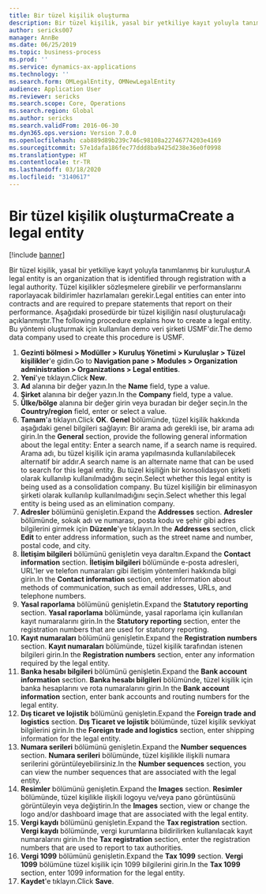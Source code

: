 ```yaml
---
title: Bir tüzel kişilik oluşturma
description: Bir tüzel kişilik, yasal bir yetkiliye kayıt yoluyla tanımlanmış bir kuruluştur.
author: sericks007
manager: AnnBe
ms.date: 06/25/2019
ms.topic: business-process
ms.prod: ''
ms.service: dynamics-ax-applications
ms.technology: ''
ms.search.form: OMLegalEntity, OMNewLegalEntity
audience: Application User
ms.reviewer: sericks
ms.search.scope: Core, Operations
ms.search.region: Global
ms.author: sericks
ms.search.validFrom: 2016-06-30
ms.dyn365.ops.version: Version 7.0.0
ms.openlocfilehash: cab889d89b239c746c98108a22746774203e4169
ms.sourcegitcommit: 57e1dafa186fec77ddd8ba9425d238e36e0f0998
ms.translationtype: HT
ms.contentlocale: tr-TR
ms.lasthandoff: 03/18/2020
ms.locfileid: "3140617"
---
```

# <a name="create-a-legal-entity"></a><span data-ttu-id="ecbcd-103">Bir tüzel kişilik oluşturma</span><span class="sxs-lookup"><span data-stu-id="ecbcd-103">Create a legal entity</span></span>

[!include [banner](../../includes/banner.md)]

<span data-ttu-id="ecbcd-104">Bir tüzel kişilik, yasal bir yetkiliye kayıt yoluyla tanımlanmış bir kuruluştur.</span><span class="sxs-lookup"><span data-stu-id="ecbcd-104">A legal entity is an organization that is identified through registration with a legal authority.</span></span> <span data-ttu-id="ecbcd-105">Tüzel kişilikler sözleşmelere girebilir ve performanslarını raporlayacak bildirimler hazırlamaları gerekir.</span><span class="sxs-lookup"><span data-stu-id="ecbcd-105">Legal entities can enter into contracts and are required to prepare statements that report on their performance.</span></span> <span data-ttu-id="ecbcd-106">Aşağıdaki prosedürde bir tüzel kişiliğin nasıl oluşturulacağı açıklanmıştır.</span><span class="sxs-lookup"><span data-stu-id="ecbcd-106">The following procedure explains how to create a legal entity.</span></span> <span data-ttu-id="ecbcd-107">Bu yöntemi oluşturmak için kullanılan demo veri şirketi USMF'dir.</span><span class="sxs-lookup"><span data-stu-id="ecbcd-107">The demo data company used to create this procedure is USMF.</span></span>

1. <span data-ttu-id="ecbcd-108">**Gezinti bölmesi > Modüller > Kuruluş Yönetimi > Kuruluşlar > Tüzel kişilikler**'e gidin.</span><span class="sxs-lookup"><span data-stu-id="ecbcd-108">Go to **Navigation pane > Modules > Organization administration > Organizations > Legal entities**.</span></span>
2. <span data-ttu-id="ecbcd-109">**Yeni**'ye tıklayın.</span><span class="sxs-lookup"><span data-stu-id="ecbcd-109">Click **New**.</span></span>
3. <span data-ttu-id="ecbcd-110">**Ad** alanına bir değer yazın.</span><span class="sxs-lookup"><span data-stu-id="ecbcd-110">In the **Name** field, type a value.</span></span>
4. <span data-ttu-id="ecbcd-111">**Şirket** alanına bir değer yazın.</span><span class="sxs-lookup"><span data-stu-id="ecbcd-111">In the **Company** field, type a value.</span></span>
5. <span data-ttu-id="ecbcd-112">**Ülke/bölge** alanına bir değer girin veya buradan bir değer seçin.</span><span class="sxs-lookup"><span data-stu-id="ecbcd-112">In the **Country/region** field, enter or select a value.</span></span>
6. <span data-ttu-id="ecbcd-113">**Tamam**'a tıklayın.</span><span class="sxs-lookup"><span data-stu-id="ecbcd-113">Click **OK**.</span></span> <span data-ttu-id="ecbcd-114">**Genel** bölümünde, tüzel kişilik hakkında aşağıdaki genel bilgileri sağlayın: Bir arama adı gerekli ise, bir arama adı girin.</span><span class="sxs-lookup"><span data-stu-id="ecbcd-114">In the **General** section, provide the following general information about the legal entity: Enter a search name, if a search name is required.</span></span> <span data-ttu-id="ecbcd-115">Arama adı, bu tüzel kişilik için arama yapılmasında kullanılabilecek alternatif bir addır.</span><span class="sxs-lookup"><span data-stu-id="ecbcd-115">A search name is an alternate name that can be used to search for this legal entity.</span></span> <span data-ttu-id="ecbcd-116">Bu tüzel kişiliğin bir konsolidasyon şirketi olarak kullanılıp kullanılmadığını seçin.</span><span class="sxs-lookup"><span data-stu-id="ecbcd-116">Select whether this legal entity is being used as a consolidation company.</span></span> <span data-ttu-id="ecbcd-117">Bu tüzel kişiliğin bir eliminasyon şirketi olarak kullanılıp kullanılmadığını seçin.</span><span class="sxs-lookup"><span data-stu-id="ecbcd-117">Select whether this legal entity is being used as an elimination company.</span></span> 
7. <span data-ttu-id="ecbcd-118">**Adresler** bölümünü genişletin.</span><span class="sxs-lookup"><span data-stu-id="ecbcd-118">Expand the **Addresses** section.</span></span> <span data-ttu-id="ecbcd-119">**Adresler** bölümünde, sokak adı ve numarası, posta kodu ve şehir gibi adres bilgilerini girmek için **Düzenle**'ye tıklayın.</span><span class="sxs-lookup"><span data-stu-id="ecbcd-119">In the **Addresses** section, click **Edit** to enter address information, such as the street name and number, postal code, and city.</span></span>
8. <span data-ttu-id="ecbcd-120">**İletişim bilgileri** bölümünü genişletin veya daraltın.</span><span class="sxs-lookup"><span data-stu-id="ecbcd-120">Expand the **Contact information** section.</span></span> <span data-ttu-id="ecbcd-121">**İletişim bilgileri** bölümünde e-posta adresleri, URL'ler ve telefon numaraları gibi iletişim yöntemleri hakkında bilgi girin.</span><span class="sxs-lookup"><span data-stu-id="ecbcd-121">In the **Contact information** section, enter information about methods of communication, such as email addresses, URLs, and telephone numbers.</span></span> 
9. <span data-ttu-id="ecbcd-122">**Yasal raporlama** bölümünü genişletin.</span><span class="sxs-lookup"><span data-stu-id="ecbcd-122">Expand the **Statutory reporting** section.</span></span> <span data-ttu-id="ecbcd-123">**Yasal raporlama** bölümünde, yasal raporlama için kullanılan kayıt numaralarını girin.</span><span class="sxs-lookup"><span data-stu-id="ecbcd-123">In the **Statutory reporting** section, enter the registration numbers that are used for statutory reporting.</span></span>
10. <span data-ttu-id="ecbcd-124">**Kayıt numaraları** bölümünü genişletin.</span><span class="sxs-lookup"><span data-stu-id="ecbcd-124">Expand the **Registration numbers** section.</span></span> <span data-ttu-id="ecbcd-125">**Kayıt numaraları** bölümünde, tüzel kişilik tarafından istenen bilgileri girin.</span><span class="sxs-lookup"><span data-stu-id="ecbcd-125">In the **Registration numbers** section, enter any information required by the legal entity.</span></span>  
11. <span data-ttu-id="ecbcd-126">**Banka hesabı bilgileri** bölümünü genişletin.</span><span class="sxs-lookup"><span data-stu-id="ecbcd-126">Expand the **Bank account information** section.</span></span> <span data-ttu-id="ecbcd-127">**Banka hesabı bilgileri** bölümünde, tüzel kişilik için banka hesaplarını ve rota numaralarını girin.</span><span class="sxs-lookup"><span data-stu-id="ecbcd-127">In the **Bank account information** section, enter bank accounts and routing numbers for the legal entity.</span></span>
12. <span data-ttu-id="ecbcd-128">**Dış ticaret ve lojistik** bölümünü genişletin.</span><span class="sxs-lookup"><span data-stu-id="ecbcd-128">Expand the **Foreign trade and logistics** section.</span></span> <span data-ttu-id="ecbcd-129">**Dış Ticaret ve lojistik** bölümünde, tüzel kişilik sevkiyat bilgilerini girin.</span><span class="sxs-lookup"><span data-stu-id="ecbcd-129">In the **Foreign trade and logistics** section, enter shipping information for the legal entity.</span></span>  
13. <span data-ttu-id="ecbcd-130">**Numara serileri** bölümünü genişletin.</span><span class="sxs-lookup"><span data-stu-id="ecbcd-130">Expand the **Number sequences** section.</span></span> <span data-ttu-id="ecbcd-131">**Numara serileri** bölümünde, tüzel kişilikle ilişkili numara serilerini görüntüleyebilirsiniz.</span><span class="sxs-lookup"><span data-stu-id="ecbcd-131">In the **Number sequences** section, you can view the number sequences that are associated with the legal entity.</span></span>  
14. <span data-ttu-id="ecbcd-132">**Resimler** bölümünü genişletin.</span><span class="sxs-lookup"><span data-stu-id="ecbcd-132">Expand the **Images** section.</span></span> <span data-ttu-id="ecbcd-133">**Resimler** bölümünde, tüzel kişilikle ilişkili logoyu ve/veya pano görüntüsünü görüntüleyin veya değiştirin.</span><span class="sxs-lookup"><span data-stu-id="ecbcd-133">In the **Images** section, view or change the logo and/or dashboard image that are associated with the legal entity.</span></span>  
15. <span data-ttu-id="ecbcd-134">**Vergi kaydı** bölümünü genişletin.</span><span class="sxs-lookup"><span data-stu-id="ecbcd-134">Expand the **Tax registration** section.</span></span> <span data-ttu-id="ecbcd-135">**Vergi kaydı** bölümünde, vergi kurumlarına bildirilirken kullanılacak kayıt numaralarını girin.</span><span class="sxs-lookup"><span data-stu-id="ecbcd-135">In the **Tax registration** section, enter the registration numbers that are used to report to tax authorities.</span></span>
16. <span data-ttu-id="ecbcd-136">**Vergi 1099** bölümünü genişletin.</span><span class="sxs-lookup"><span data-stu-id="ecbcd-136">Expand the **Tax 1099** section.</span></span> <span data-ttu-id="ecbcd-137">**Vergi 1099** bölümüne tüzel kişilik için 1099 bilgilerini girin.</span><span class="sxs-lookup"><span data-stu-id="ecbcd-137">In the **Tax 1099** section, enter 1099 information for the legal entity.</span></span>  
17. <span data-ttu-id="ecbcd-138">**Kaydet**'e tıklayın.</span><span class="sxs-lookup"><span data-stu-id="ecbcd-138">Click **Save**.</span></span>
